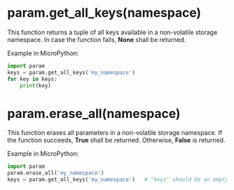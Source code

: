 # param.get_all_keys(namespace)

This function returns a tuple of all keys available in a non-volatile storage namespace. In case the function fails, __None__ shall be returned.

Example in MicroPython:

```python
import param
keys = param.get_all_keys('my_namespace')
for key in keys:
    print(key)
```

# param.erase_all(namespace)

This function erases all parameters in a non-volatile storage namespace. If the function succeeds, __True__ shall be returned. Otherwise, __False__ is returned.

Example in MicroPython:

```python
import param
param.erase_all('my_namespace')
keys = param.get_all_keys('my_namespace')   # "keys" should be an empty tuple
```
